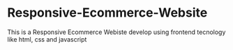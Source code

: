# Responsive-Ecommerce-Website
This is a Responsive Ecommerce Webiste develop using frontend tecnology like html, css and javascript
